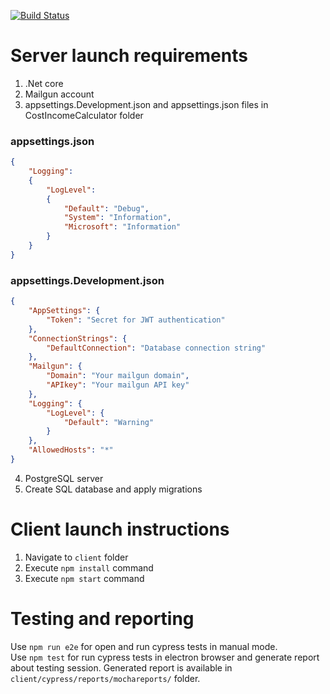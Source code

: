 [![Build Status](https://travis-ci.com/romakv4/CostIncome.svg?branch=develop)](https://travis-ci.com/romakv4/CostIncome)

# Server launch requirements
1. .Net core
2. Mailgun account
3. appsettings.Development.json and appsettings.json files in CostIncomeCalculator folder  

### appsettings.json
```JSON
{ 
    "Logging": 
    {
        "LogLevel": 
        { 
            "Default": "Debug", 
            "System": "Information", 
            "Microsoft": "Information" 
        } 
    }
}
```

### appsettings.Development.json
```JSON
{ 
    "AppSettings": { 
        "Token": "Secret for JWT authentication" 
    }, 
    "ConnectionStrings": { 
        "DefaultConnection": "Database connection string" 
    },
    "Mailgun": {
        "Domain": "Your mailgun domain",
        "APIkey": "Your mailgun API key"
    }, 
    "Logging": { 
        "LogLevel": { 
            "Default": "Warning" 
        } 
    }, 
    "AllowedHosts": "*"
}
```
4. PostgreSQL server
5. Create SQL database and apply migrations

# Client launch instructions
1. Navigate to `client` folder
2. Execute `npm install` command
3. Execute `npm start` command

# Testing and reporting
Use `npm run e2e` for open and run cypress tests in manual mode.  
Use `npm test` for run cypress tests in electron browser and generate report about testing session. Generated report is available in `client/cypress/reports/mochareports/` folder.